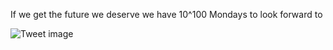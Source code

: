 If we get the future we deserve we have 10^100 Mondays to look forward to


![Tweet image](/asset/crosspoast/Gwac873bEAAex1u.jpg)

